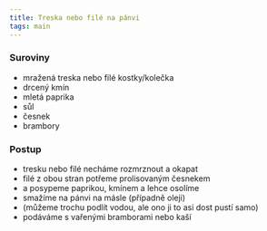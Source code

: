 ```yaml
---
title: Treska nebo filé na pánvi
tags: main
---
```


### Suroviny
- mražená treska nebo filé kostky/kolečka
- drcený kmín
- mletá paprika
- sůl
- česnek
- brambory

### Postup
- tresku nebo filé necháme rozmrznout a okapat
- filé z obou stran potřeme prolisovaným česnekem
- a posypeme paprikou, kmínem a lehce osolíme
- smažíme na pánvi na másle (případně oleji)
- (můžeme trochu podlít vodou, ale ono ji to asi dost pustí samo)
- podáváme s vařenými bramborami nebo kaší
